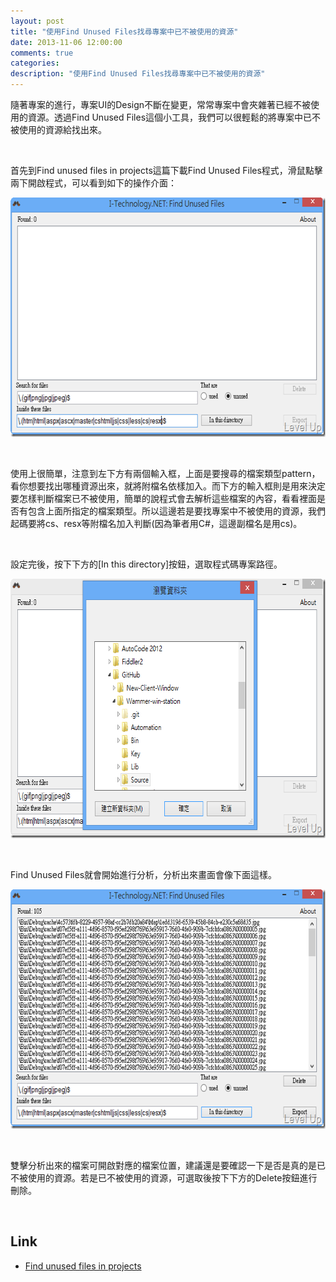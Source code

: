 ```yaml
---
layout: post
title: "使用Find Unused Files找尋專案中已不被使用的資源"
date: 2013-11-06 12:00:00
comments: true
categories: 
description: "使用Find Unused Files找尋專案中已不被使用的資源"
---
```

<p>隨著專案的進行，專案UI的Design不斷在變更，常常專案中會夾雜著已經不被使用的資源。透過Find Unused Files這個小工具，我們可以很輕鬆的將專案中已不被使用的資源給找出來。</p>  <p> </p>  <p>首先到Find unused files in projects</a>這篇下載Find Unused Files程式，滑鼠點擊兩下開啟程式，可以看到如下的操作介面：</p>  <p><a href="http://files.dotblogs.com.tw/larrynung/1303/Findunusedfiles_AFD0/image_8.png"><img style="border-top: 0px; border-right: 0px; border-bottom: 0px; border-left: 0px" border="0" alt="image" src="\images\posts\c1e733fc-2c6b-4984-ae7f-d263923f0104\image_thumb_3.png" width="644" height="383" /></a> </p>  <p> </p>  <p>使用上很簡單，注意到左下方有兩個輸入框，上面是要搜尋的檔案類型pattern，看你想要找出哪種資源出來，就將附檔名依樣加入。而下方的輸入框則是用來決定要怎樣判斷檔案已不被使用，簡單的說程式會去解析這些檔案的內容，看看裡面是否有包含上面所指定的檔案類型。所以這邊若是要找專案中不被使用的資源，我們起碼要將cs、resx等附檔名加入判斷(因為筆者用C#，這邊副檔名是用cs)。</p>  <p> </p>  <p>設定完後，按下下方的[In this directory]按鈕，選取程式碼專案路徑。</p>  <p><a href="http://files.dotblogs.com.tw/larrynung/1303/Findunusedfiles_AFD0/image_6.png"><img style="border-left-width: 0px; border-right-width: 0px; border-bottom-width: 0px; border-top-width: 0px" border="0" alt="image" src="\images\posts\c1e733fc-2c6b-4984-ae7f-d263923f0104\image_thumb_2.png" width="698" height="415" /></a></p>  <p> </p>  <p>Find Unused Files就會開始進行分析，分析出來畫面會像下面這樣。</p>  <p><a href="http://files.dotblogs.com.tw/larrynung/1303/Findunusedfiles_AFD0/image_10.png"><img style="border-top: 0px; border-right: 0px; border-bottom: 0px; border-left: 0px" border="0" alt="image" src="\images\posts\c1e733fc-2c6b-4984-ae7f-d263923f0104\image_thumb_4.png" width="644" height="383" /></a> </p>  <p> </p>  <p>雙擊分析出來的檔案可開啟對應的檔案位置，建議還是要確認一下是否是真的是已不被使用的資源。若是已不被使用的資源，可選取後按下下方的Delete按鈕進行刪除。</p>  <p> </p>  <h2>Link</h2>  <ul>   <li><a href="http://www.codeproject.com/Articles/555489/Findplusunusedplusfilesplusinplusprojects" target="_blank">Find unused files in projects </li> </ul>
